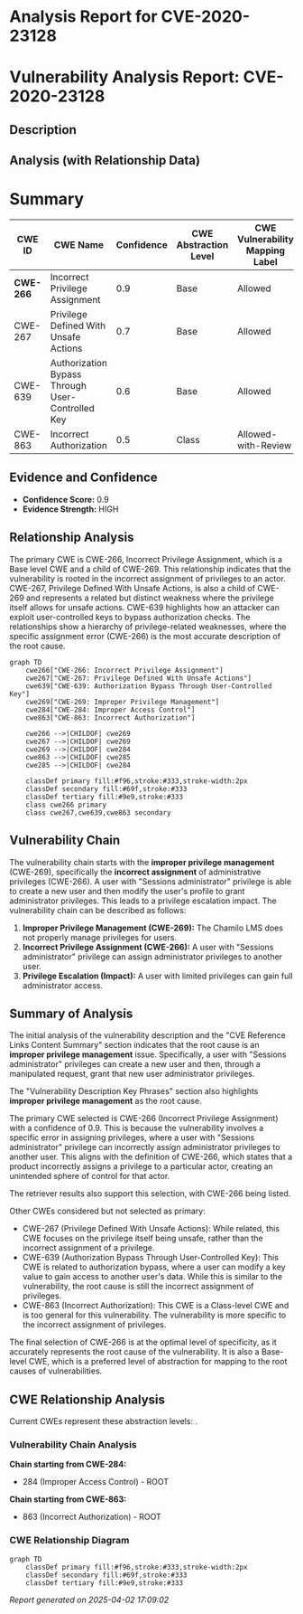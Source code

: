 # Analysis Report for CVE-2020-23128

# Vulnerability Analysis Report: CVE-2020-23128

## Description



## Analysis (with Relationship Data)

# Summary
| CWE ID  | CWE Name | Confidence | CWE Abstraction Level | CWE Vulnerability Mapping Label | CWE-Vulnerability Mapping Notes |
|-----------------|-----------------------------------------------------------------|------------|-------------------------|-----------------------------------|-----------------------------------------------------------------------------------|
| **CWE-266** | Incorrect Privilege Assignment | 0.9 | Base | Allowed | Primary CWE |
| CWE-267 | Privilege Defined With Unsafe Actions | 0.7 | Base | Allowed | Secondary Candidate |
| CWE-639 | Authorization Bypass Through User-Controlled Key | 0.6 | Base | Allowed | Secondary Candidate |
| CWE-863 | Incorrect Authorization | 0.5 | Class | Allowed-with-Review | Secondary Candidate |

## Evidence and Confidence

*   **Confidence Score:** 0.9
*   **Evidence Strength:** HIGH

## Relationship Analysis
The primary CWE is CWE-266, Incorrect Privilege Assignment, which is a Base level CWE and a child of CWE-269. This relationship indicates that the vulnerability is rooted in the incorrect assignment of privileges to an actor. CWE-267, Privilege Defined With Unsafe Actions, is also a child of CWE-269 and represents a related but distinct weakness where the privilege itself allows for unsafe actions. CWE-639 highlights how an attacker can exploit user-controlled keys to bypass authorization checks. The relationships show a hierarchy of privilege-related weaknesses, where the specific assignment error (CWE-266) is the most accurate description of the root cause.

```mermaid
graph TD
    cwe266["CWE-266: Incorrect Privilege Assignment"]
    cwe267["CWE-267: Privilege Defined With Unsafe Actions"]
    cwe639["CWE-639: Authorization Bypass Through User-Controlled Key"]
    cwe269["CWE-269: Improper Privilege Management"]
    cwe284["CWE-284: Improper Access Control"]
    cwe863["CWE-863: Incorrect Authorization"]
    
    cwe266 -->|CHILDOF| cwe269
    cwe267 -->|CHILDOF| cwe269
    cwe269 -->|CHILDOF| cwe284
    cwe863 -->|CHILDOF| cwe285
    cwe285 -->|CHILDOF| cwe284
    
    classDef primary fill:#f96,stroke:#333,stroke-width:2px
    classDef secondary fill:#69f,stroke:#333
    classDef tertiary fill:#9e9,stroke:#333
    class cwe266 primary
    class cwe267,cwe639,cwe863 secondary
```

## Vulnerability Chain
The vulnerability chain starts with the **improper privilege management** (CWE-269), specifically the **incorrect assignment** of administrative privileges (CWE-266). A user with "Sessions administrator" privilege is able to create a new user and then modify the user's profile to grant administrator privileges. This leads to a privilege escalation impact. The vulnerability chain can be described as follows:

1.  **Improper Privilege Management (CWE-269):** The Chamilo LMS does not properly manage privileges for users.
2.  **Incorrect Privilege Assignment (CWE-266):** A user with "Sessions administrator" privilege can assign administrator privileges to another user.
3.  **Privilege Escalation (Impact):** A user with limited privileges can gain full administrator access.

## Summary of Analysis
The initial analysis of the vulnerability description and the "CVE Reference Links Content Summary" section indicates that the root cause is an **improper privilege management** issue. Specifically, a user with "Sessions administrator" privileges can create a new user and then, through a manipulated request, grant that new user administrator privileges.

The "Vulnerability Description Key Phrases" section also highlights **improper privilege management** as the root cause.

The primary CWE selected is CWE-266 (Incorrect Privilege Assignment) with a confidence of 0.9. This is because the vulnerability involves a specific error in assigning privileges, where a user with "Sessions administrator" privilege can incorrectly assign administrator privileges to another user. This aligns with the definition of CWE-266, which states that a product incorrectly assigns a privilege to a particular actor, creating an unintended sphere of control for that actor.

The retriever results also support this selection, with CWE-266 being listed.

Other CWEs considered but not selected as primary:

*   CWE-267 (Privilege Defined With Unsafe Actions): While related, this CWE focuses on the privilege itself being unsafe, rather than the incorrect assignment of a privilege.
*   CWE-639 (Authorization Bypass Through User-Controlled Key): This CWE is related to authorization bypass, where a user can modify a key value to gain access to another user's data. While this is similar to the vulnerability, the root cause is still the incorrect assignment of privileges.
*   CWE-863 (Incorrect Authorization): This CWE is a Class-level CWE and is too general for this vulnerability. The vulnerability is more specific to the incorrect assignment of privileges.

The final selection of CWE-266 is at the optimal level of specificity, as it accurately represents the root cause of the vulnerability. It is also a Base-level CWE, which is a preferred level of abstraction for mapping to the root causes of vulnerabilities.


## CWE Relationship Analysis

Current CWEs represent these abstraction levels: .


### Vulnerability Chain Analysis

**Chain starting from CWE-284:**
- 284 (Improper Access Control) - ROOT


**Chain starting from CWE-863:**
- 863 (Incorrect Authorization) - ROOT



### CWE Relationship Diagram

```mermaid
graph TD
    classDef primary fill:#f96,stroke:#333,stroke-width:2px
    classDef secondary fill:#69f,stroke:#333
    classDef tertiary fill:#9e9,stroke:#333
```



*Report generated on 2025-04-02 17:09:02*
